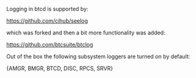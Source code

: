 
Logging in btcd is supported by:

https://github.com/cihub/seelog

which was forked and then a bit more functionality was added:

https://github.com/btcsuite/btclog

Out of the box the following subsystem loggers are turned on by default:

{AMGR, BMGR, BTCD, DISC, RPCS, SRVR}
